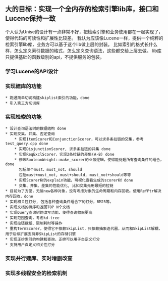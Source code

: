 ## 大的目标：实现一个全内存的检索引擎lib库，接口和Lucene保持一致

个人认为Unise的设计有一点非常不好，把检索引擎和业务使用都在一起实现了，使得代码的可读性和扩展性比较差。
我认为应该像Lucene一样，提供一个纯粹的检索引擎lib库，业务方可以基于这个lib做上层的封装。
比如索引的格式长什么样，怎么定义索引数据的格式，怎么定义查询语法，这些都交给上层去做。
lib库只提供基础的函数级别的api，不提供服务的包装。

### 学习Lucene的API设计
### 实现建库的功能
    * 跑通简单切词构建skiplist索引的功能，done
    * 引入第三方切词库

### 实现检索的功能
    * 设计查询语法树的数据结构 done
    * 实现交集、并集、否定查询
        * 实现ItemScorer和ConjunctionScorer，可以求多条拉链的交集，参考test_query.cpp done
        * 实现DisjunctionScorer, 求多条拉链的并集 done
        * 实现ReqExclScorer，实现2条拉链的差集(A-B) done
        * 修改BooleanWeight::make_scorer的业务逻辑，使得能处理所有查询条件的组合， done
          包括单个must、must_not、should
          包括must+must_not, must+should, must_not+should等等
        * 实现Scorer树的explain功能，可视化查看生成的scorer树 done
        * 交集、并集、差集的性能优化, 比如交集先用最短的拉链
    * 目前为了方便，无脑new各种对象，没有考虑对象的生命周期和内存回收。使用RefPtr解决内存回收，done
    * 实现相关性打分, 包括各种查询条件组合下的打分，BM25等。
    * 实现文档的排序和返回TOP N个文档
    * 实现Query查询树的改写功能，使得查询效率更高
    * 实现范围查询，考虑kd-tree
    * 实现拉链截断、限制耗时等操作
    * 重构TermScorer，使得它不依赖SkipList，只依赖抽象迭代器，从而和SkipList解耦，用于后续扩展支持非SkipList的存储引擎
    * 实现正排索引的构建和查询，正排可以用于自定义打分
    * 支持用户自定义相关性打分

### 实现并行建库、实时增删改查

### 实现多线程安全的检索机制